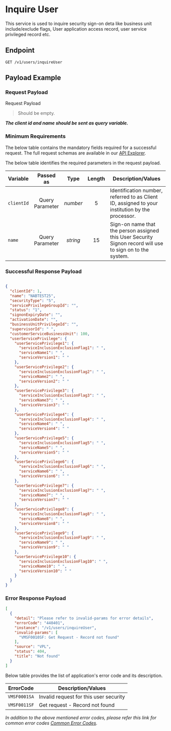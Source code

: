 # Inquire User

This service is used to inquire security sign-on deta like business unit include/exclude flags, User application access record, user service privileged record etc.

## Endpoint

`GET /v1/users/inquireUser`

## Payload Example

### Request Payload

Request Payload

>Should be empty.  
>
***The client id and name should be sent as query variable.***

### Minimum Requirements

The below table contains the mandatory fields required for a successful request. The full request schemas are available in our [API Explorer](../api/?type=get&path=/v1/users/inquireUser).

The below table identifies the required parameters in the request payload.

| Variable | Passed as | Type | Length | Description/Values |
| -------- | :-------: | :--: | :------------: | ------------------ |
| `clientId` | Query Parameter | *number* | 5 | Identification number, referred to as Client ID, assigned to your institution by the processor. | 
| `name` | Query Parameter | *string* | 15 | Sign-on name that the person assigned this User Security Signon record will use to sign on to the system. | 


### Successful Response Payload

```json

{
  "clientId": 1,
  "name": "NABTEST25",
  "securityType": "5",
  "servicePrivilegeGroupId": "",
  "status": "1",
  "signonExpiryDate": "",
  "activationDate": "",
  "businessUnitPrivilegeId": "",
  "supervisorId": " ",
  "customerServiceBusinessUnit": 100,
  "userServicePrivilege": {
    "userServicePrivilege1": {
      "serviceInclusionExclusionFlag1": " ",
      "serviceName1": " ",
      "serviceVersion1": " "
    },
    "userServicePrivilege2": {
      "serviceInclusionExclusionFlag2": " ",
      "serviceName2": " ",
      "serviceVersion2": " "
    },
    "userServicePrivilege3": {
      "serviceInclusionExclusionFlag3": " ",
      "serviceName3": " ",
      "serviceVersion3": " "
    },
    "userServicePrivilege4": {
      "serviceInclusionExclusionFlag4": " ",
      "serviceName4": " ",
      "serviceVersion4": " "
    },
    "userServicePrivilege5": {
      "serviceInclusionExclusionFlag5": " ",
      "serviceName5": " ",
      "serviceVersion5": " "
    },
    "userServicePrivilege6": {
      "serviceInclusionExclusionFlag6": " ",
      "serviceName6": " ",
      "serviceVersion6": " "
    },
    "userServicePrivilege7": {
      "serviceInclusionExclusionFlag7": " ",
      "serviceName7": " ",
      "serviceVersion7": " "
    },
    "userServicePrivilege8": {
      "serviceInclusionExclusionFlag8": " ",
      "serviceName8": " ",
      "serviceVersion8": " "
    },
    "userServicePrivilege9": {
      "serviceInclusionExclusionFlag9": " ",
      "serviceName9": " ",
      "serviceVersion9": " "
    },
    "userServicePrivilege10": {
      "serviceInclusionExclusionFlag10": " ",
      "serviceName10": " ",
      "serviceVersion10": " "
    }
  }
}
```

### Error Response Payload

```json
[
  {
    "detail": "Please refer to invalid-params for error details",
    "errorCode": "440401",
    "instance": "/v1/users/inquireUser",
    "invalid-params": [
      "VMSF0010SF: Get Request - Record not found"
    ],
    "source": "VPL",
    "status": 404,
    "title": "Not found"
  }
]
```

Below table provides the list of application's error code and its description.

| ErrorCode |  Description/Values |
| --------  | ------------------ |
| `VMSF0001SA` | Invalid request for this user security | 
| `VMSF0011SF` | Get request - Record not found | 

*In addition to the above mentioned error codes, please refer this link for common error codes [Common Error Codes](..docs/?path=docs/common-error-codes.md).*